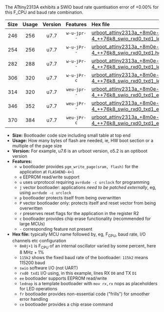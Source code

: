 The ATtiny2313A exhibits a SWIO baud rate quantisation error of +0.00% for this F_CPU and baud rate combination.

|Size|Usage|Version|Features|Hex file|
|:-:|:-:|:-:|:-:|:--|
|246|256|u7.7|`w-u-jpr--`|[urboot_attiny2313a_+8m0e-4_++76k8_swio_rxd0_txd1_lednop.hex](https://raw.githubusercontent.com/stefanrueger/urboot.hex/main/mcus/attiny2313a/internal_oscillator/fcpu_+8m0e-4/br_++76k8/urboot_attiny2313a_+8m0e-4_++76k8_swio_rxd0_txd1_lednop.hex)|
|254|256|u7.7|`w-u-jPr--`|[urboot_attiny2313a_+8m0e-4_++76k8_swio_rxd0_txd1.hex](https://raw.githubusercontent.com/stefanrueger/urboot.hex/main/mcus/attiny2313a/internal_oscillator/fcpu_+8m0e-4/br_++76k8/urboot_attiny2313a_+8m0e-4_++76k8_swio_rxd0_txd1.hex)|
|282|288|u7.7|`w-u-jPr--`|[urboot_attiny2313a_+8m0e-4_++76k8_swio_rxd0_txd1_lednop_fr.hex](https://raw.githubusercontent.com/stefanrueger/urboot.hex/main/mcus/attiny2313a/internal_oscillator/fcpu_+8m0e-4/br_++76k8/urboot_attiny2313a_+8m0e-4_++76k8_swio_rxd0_txd1_lednop_fr.hex)|
|306|320|u7.7|`w-u-jPr-c`|[urboot_attiny2313a_+8m0e-4_++76k8_swio_rxd0_txd1_lednop_fr_ce.hex](https://raw.githubusercontent.com/stefanrueger/urboot.hex/main/mcus/attiny2313a/internal_oscillator/fcpu_+8m0e-4/br_++76k8/urboot_attiny2313a_+8m0e-4_++76k8_swio_rxd0_txd1_lednop_fr_ce.hex)|
|314|320|u7.7|`weu-jpr--`|[urboot_attiny2313a_+8m0e-4_++76k8_swio_rxd0_txd1_ee_lednop.hex](https://raw.githubusercontent.com/stefanrueger/urboot.hex/main/mcus/attiny2313a/internal_oscillator/fcpu_+8m0e-4/br_++76k8/urboot_attiny2313a_+8m0e-4_++76k8_swio_rxd0_txd1_ee_lednop.hex)|
|346|352|u7.7|`weu-jPr--`|[urboot_attiny2313a_+8m0e-4_++76k8_swio_rxd0_txd1_ee_lednop_fr.hex](https://raw.githubusercontent.com/stefanrueger/urboot.hex/main/mcus/attiny2313a/internal_oscillator/fcpu_+8m0e-4/br_++76k8/urboot_attiny2313a_+8m0e-4_++76k8_swio_rxd0_txd1_ee_lednop_fr.hex)|
|370|384|u7.7|`weu-jPr-c`|[urboot_attiny2313a_+8m0e-4_++76k8_swio_rxd0_txd1_ee_lednop_fr_ce.hex](https://raw.githubusercontent.com/stefanrueger/urboot.hex/main/mcus/attiny2313a/internal_oscillator/fcpu_+8m0e-4/br_++76k8/urboot_attiny2313a_+8m0e-4_++76k8_swio_rxd0_txd1_ee_lednop_fr_ce.hex)|

- **Size:** Bootloader code size including small table at top end
- **Usage:** How many bytes of flash are needed, ie, HW boot section or a multiple of the page size
- **Version:** For example, u7.6 is an urboot version, o5.2 is an optiboot version
- **Features:**
  + `w` bootloader provides `pgm_write_page(sram, flash)` for the application at `FLASHEND-4+1`
  + `e` EEPROM read/write support
  + `u` uses urprotocol requiring `avrdude -c urclock` for programming
  + `j` vector bootloader: applications *need to be patched externally*, eg, using `avrdude -c urclock`
  + `p` bootloader protects itself from being overwritten
  + `P` vector bootloader only: protects itself and reset vector from being overwritten
  + `r` preserves reset flags for the application in the register R2
  + `c` bootloader provides chip erase functionality (recommended for large MCUs)
  + `-` corresponding feature not present
- **Hex file:** typically MCU name followed by, eg, F<sub>CPU</sub>, baud rate, I/O channels etc configuration
  + `8m0j+1` is F<sub>CPU</sub> of an internal oscillator varied by some percent, here 8 MHz + 1%
  + `115k2` shows the fixed baud rate of the bootloader: `115k2` means 115200 baud
  + `swio` software I/O (not UART)
  + `rxd0 txd1` I/O using, in this example, lines RX `D0` and TX `D1`
  + `ee` bootloader supports EEPROM read/write
  + `lednop` is a template bootloader with `mov rx,rx` nops as placeholders for LED operations
  + `fr` bootloader provides non-essential code ("frills") for smoother error handling
  + `ce` bootloader provides a chip erase command
